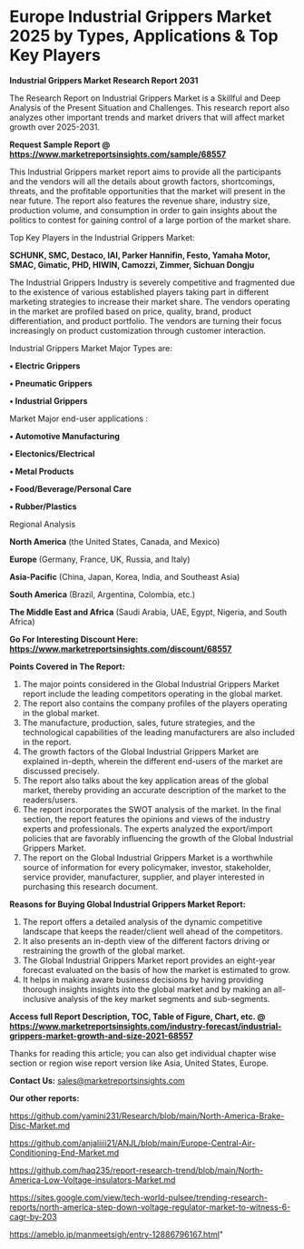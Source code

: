  # Europe Industrial Grippers Market 2025 by Types, Applications & Top Key Players

<strong>Industrial Grippers Market Research Report 2031</strong>

The Research Report on Industrial Grippers Market is a Skillful and Deep Analysis of the Present Situation and Challenges. This research report also analyzes other important trends and market drivers that will affect market growth over 2025-2031.

<strong>Request Sample Report @ <a href=https://www.marketreportsinsights.com/sample/68557>https://www.marketreportsinsights.com/sample/68557</a></strong>

This Industrial Grippers market report aims to provide all the participants and the vendors will all the details about growth factors, shortcomings, threats, and the profitable opportunities that the market will present in the near future. The report also features the revenue share, industry size, production volume, and consumption in order to gain insights about the politics to contest for gaining control of a large portion of the market share.

Top Key Players in the Industrial Grippers Market:

<strong>SCHUNK, SMC, Destaco, IAI, Parker Hannifin, Festo, Yamaha Motor, SMAC, Gimatic, PHD, HIWIN, Camozzi, Zimmer, Sichuan Dongju</strong>

The Industrial Grippers Industry is severely competitive and fragmented due to the existence of various established players taking part in different marketing strategies to increase their market share. The vendors operating in the market are profiled based on price, quality, brand, product differentiation, and product portfolio. The vendors are turning their focus increasingly on product customization through customer interaction.

Industrial Grippers Market Major Types are:

<strong>• Electric Grippers

• Pneumatic Grippers

• Industrial Grippers</strong>

Market Major end-user applications :

<strong>• Automotive Manufacturing

• Electonics/Electrical

• Metal Products

• Food/Beverage/Personal Care

• Rubber/Plastics</strong>

Regional Analysis

</u><strong><b>North America</b></strong> (the United States, Canada, and Mexico)

<strong><b>Europe </b></strong>(Germany, France, UK, Russia, and Italy)

<strong><b>Asia-Pacific</b></strong> (China, Japan, Korea, India, and Southeast Asia)

<strong><b>South America</b></strong> (Brazil, Argentina, Colombia, etc.)

<strong><b>The Middle East and Africa</b></strong> (Saudi Arabia, UAE, Egypt, Nigeria, and South Africa)

<strong>Go For Interesting Discount Here: <a href=https://www.marketreportsinsights.com/discount/68557>https://www.marketreportsinsights.com/discount/68557</a></strong>

<strong>Points Covered in The Report:</strong>
<ol>
  <li>The major points considered in the Global Industrial Grippers Market report include the leading competitors operating in the global market.</li>
  <li>The report also contains the company profiles of the players operating in the global market.</li>
  <li>The manufacture, production, sales, future strategies, and the technological capabilities of the leading manufacturers are also included in the report.</li>
  <li>The growth factors of the Global Industrial Grippers Market are explained in-depth, wherein the different end-users of the market are discussed precisely.</li>
  <li>The report also talks about the key application areas of the global market, thereby providing an accurate description of the market to the readers/users.</li>
  <li>The report incorporates the SWOT analysis of the market. In the final section, the report features the opinions and views of the industry experts and professionals. The experts analyzed the export/import policies that are favorably influencing the growth of the Global Industrial Grippers Market.</li>
  <li>The report on the Global Industrial Grippers Market is a worthwhile source of information for every policymaker, investor, stakeholder, service provider, manufacturer, supplier, and player interested in purchasing this research document.</li>
</ol>
<strong>Reasons for Buying Global Industrial Grippers Market Report:</strong>

<ol>
  <li>The report offers a detailed analysis of the dynamic competitive landscape that keeps the reader/client well ahead of the competitors.</li>
  <li>It also presents an in-depth view of the different factors driving or restraining the growth of the global market.</li>
  <li>The Global Industrial Grippers Market report provides an eight-year forecast evaluated on the basis of how the market is estimated to grow.</li>
  <li>It helps in making aware business decisions by having providing thorough insights insights into the global market and by making an all-inclusive analysis of the key market segments and sub-segments.</li>
</ol>
<strong>Access full Report Description, TOC, Table of Figure, Chart, etc. @ <a href=https://www.marketreportsinsights.com/industry-forecast/industrial-grippers-market-growth-and-size-2021-68557>https://www.marketreportsinsights.com/industry-forecast/industrial-grippers-market-growth-and-size-2021-68557</a></strong>


Thanks for reading this article; you can also get individual chapter wise section or region wise report version like Asia, United States, Europe.

<strong>Contact Us:</strong>
sales@marketreportsinsights.com

<strong>Our other reports:</strong>

<a href=https://github.com/yamini231/Research/blob/main/North-America-Brake-Disc-Market.md>https://github.com/yamini231/Research/blob/main/North-America-Brake-Disc-Market.md</a>

<a href=https://github.com/anjaliiii21/ANJL/blob/main/Europe-Central-Air-Conditioning-End-Market.md>https://github.com/anjaliiii21/ANJL/blob/main/Europe-Central-Air-Conditioning-End-Market.md</a>

<a href=https://github.com/haq235/report-research-trend/blob/main/North-America-Low-Voltage-insulators-Market.md>https://github.com/haq235/report-research-trend/blob/main/North-America-Low-Voltage-insulators-Market.md</a>

<a href=https://sites.google.com/view/tech-world-pulsee/trending-research-reports/north-america-step-down-voltage-regulator-market-to-witness-6-cagr-by-203>https://sites.google.com/view/tech-world-pulsee/trending-research-reports/north-america-step-down-voltage-regulator-market-to-witness-6-cagr-by-203</a>

<a href=https://ameblo.jp/manmeetsigh/entry-12886796167.html>https://ameblo.jp/manmeetsigh/entry-12886796167.html</a>"
